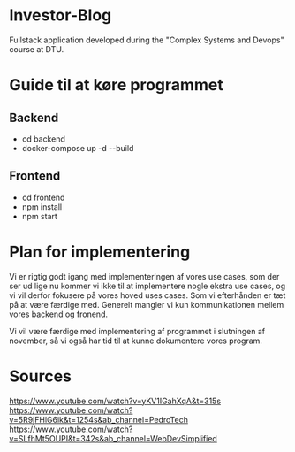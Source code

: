 # Investor-Blog
 Fullstack application developed during the "Complex Systems and Devops" course at DTU.


# Guide til at køre programmet
## Backend
- cd backend
- docker-compose up -d --build

## Frontend
- cd frontend
- npm install
- npm start

# Plan for implementering
Vi er rigtig godt igang med implementeringen af vores use cases, som der ser ud lige nu kommer vi ikke til at implementere nogle ekstra use cases, og vi vil derfor fokusere på vores hoved uses cases. Som vi efterhånden er tæt på at være færdige med. Generelt mangler vi kun kommunikationen mellem vores backend og fronend.

Vi vil være færdige med implementering af programmet i slutningen af november, så vi også har tid til at kunne dokumentere vores program.

# Sources
<https://www.youtube.com/watch?v=yKV1IGahXqA&t=315s>
<https://www.youtube.com/watch?v=5R9jFHlG6ik&t=1254s&ab_channel=PedroTech>
<https://www.youtube.com/watch?v=SLfhMt5OUPI&t=342s&ab_channel=WebDevSimplified>
